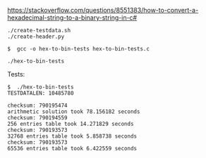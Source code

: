 

https://stackoverflow.com/questions/8551383/how-to-convert-a-hexadecimal-string-to-a-binary-string-in-c#

```
./create-testdata.sh
./create-header.py

$  gcc -o hex-to-bin-tests hex-to-bin-tests.c

./hex-to-bin-tests

```

Tests:

```text
$  ./hex-to-bin-tests
TESTDATALEN: 10485780

checksum: 790195474
arithmetic solution took 78.156182 seconds
checksum: 790194559
256 entries table took 14.271829 seconds
checksum: 790193573
32768 entries table took 5.858738 seconds
checksum: 790193573
65536 entries table took 6.422559 seconds
```

